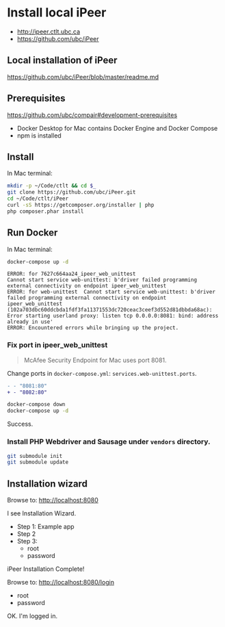 # Install local iPeer

- <http://ipeer.ctlt.ubc.ca>
- <https://github.com/ubc/iPeer>

## Local installation of iPeer

<https://github.com/ubc/iPeer/blob/master/readme.md>

## Prerequisites

<https://github.com/ubc/compair#development-prerequisites>

- Docker Desktop for Mac contains Docker Engine and Docker Compose
- npm is installed

## Install

In Mac terminal:

```bash
mkdir -p ~/Code/ctlt && cd $_
git clone https://github.com/ubc/iPeer.git
cd ~/Code/ctlt/iPeer
curl -sS https://getcomposer.org/installer | php
php composer.phar install
```

## Run Docker

In Mac terminal:

```bash
docker-compose up -d
```
```
ERROR: for 7627c664aa24_ipeer_web_unittest  
Cannot start service web-unittest: b'driver failed programming external connectivity on endpoint ipeer_web_unittest 
ERROR: for web-unittest  Cannot start service web-unittest: b'driver failed programming external connectivity on endpoint ipeer_web_unittest 
(102a703dbc60ddcbda1fdf3fa11371553dc720ceac3ceef3d552d81dbbda68ac): 
Error starting userland proxy: listen tcp 0.0.0.0:8081: bind: address already in use'
ERROR: Encountered errors while bringing up the project.
```

### Fix port in ipeer_web_unittest

> McAfee Security Endpoint for Mac uses port 8081.

Change ports in `docker-compose.yml`: `services.web-unittest.ports`.

```diff
- - "8081:80"
+ - "8082:80"
```

```bash
docker-compose down
docker-compose up -d
```

Success.

### Install PHP Webdriver and Sausage under `vendors` directory.

```bash
git submodule init
git submodule update
```

## Installation wizard

Browse to: <http://localhost:8080>

I see Installation Wizard.

- Step 1: Example app
- Step 2
- Step 3:
    - root
    - password

iPeer Installation Complete!

Browse to: <http://localhost:8080/login>

- root
- password

OK. I'm logged in.
